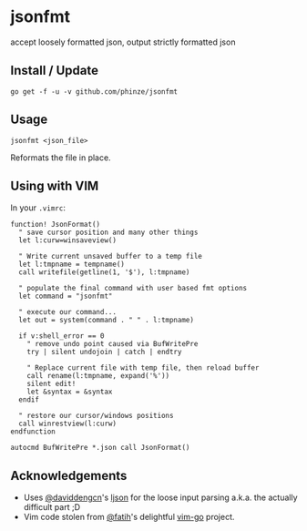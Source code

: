 # jsonfmt

accept loosely formatted json, output strictly formatted json

## Install / Update

```
go get -f -u -v github.com/phinze/jsonfmt
```

## Usage

```
jsonfmt <json_file>
```

Reformats the file in place.

## Using with VIM

In your `.vimrc`:

```vim
function! JsonFormat()
  " save cursor position and many other things
  let l:curw=winsaveview()

  " Write current unsaved buffer to a temp file
  let l:tmpname = tempname()
  call writefile(getline(1, '$'), l:tmpname)

  " populate the final command with user based fmt options
  let command = "jsonfmt"

  " execute our command...
  let out = system(command . " " . l:tmpname)

  if v:shell_error == 0
    " remove undo point caused via BufWritePre
    try | silent undojoin | catch | endtry

    " Replace current file with temp file, then reload buffer
    call rename(l:tmpname, expand('%'))
    silent edit!
    let &syntax = &syntax
  endif

  " restore our cursor/windows positions
  call winrestview(l:curw)
endfunction

autocmd BufWritePre *.json call JsonFormat()
```

## Acknowledgements

 * Uses [@daviddengcn](https://github.com/daviddengcn)'s
   [ljson](https://github.com/daviddengcn/ljson) for the loose
   input parsing a.k.a. the actually difficult part ;D
 * Vim code stolen from [@fatih](https://github.com/fatih)'s delightful
   [vim-go](https://github.com/fatih/vim-go) project.

